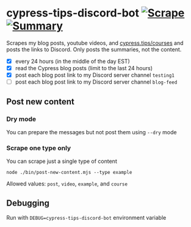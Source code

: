 # cypress-tips-discord-bot [![Scrape](https://github.com/bahmutov/cypress-tips-discord-bot/actions/workflows/scrape.yml/badge.svg?branch=main)](https://github.com/bahmutov/cypress-tips-discord-bot/actions/workflows/scrape.yml) [![Summary](https://github.com/bahmutov/cypress-tips-discord-bot/actions/workflows/summary.yml/badge.svg?branch=main)](https://github.com/bahmutov/cypress-tips-discord-bot/actions/workflows/summary.yml)

Scrapes my blog posts, youtube videos, and [cypress.tips/courses](https://cypress.tips/courses) and posts the links to Discord. Only posts the summaries, not the content.

- [x] every 24 hours (in the middle of the day EST)
- [x] read the Cypress blog posts (limit to the last 24 hours)
- [x] post each blog post link to my Discord server channel `testing1`
- [ ] post each blog post link to my Discord server channel `blog-feed`

## Post new content

### Dry mode

You can prepare the messages but not post them using `--dry` mode

### Scrape one type only

You can scrape just a single type of content

```
node ./bin/post-new-content.mjs --type example
```

Allowed values: `post`, `video`, `example`, and `course`

## Debugging

Run with `DEBUG=cypress-tips-discord-bot` environment variable

